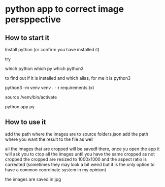 # python app to correct image persppective

## How to start it

Install python (or confirm you have installed it)

try 

which python 
which py
which python3

to find out if it is installed and which alias, for me it is python3

python3 -m venv venv . - r requirements.txt

source /venv/bin/activate

python app.py

## How to use it

add the path where the images are to source folders.json
add the path where you want the result to the file as well 


all the images that are cropped will be savedf there, once yu open the app it will ask you to ctop all the images until you have the same cropped as not cropped
the cropped are resized to 1000x1000 and the aspect ratio is corrected (sometimes they may look a bit weird but it is the only option to have a common coordinate system in my opinion)

the images are saved in jpg